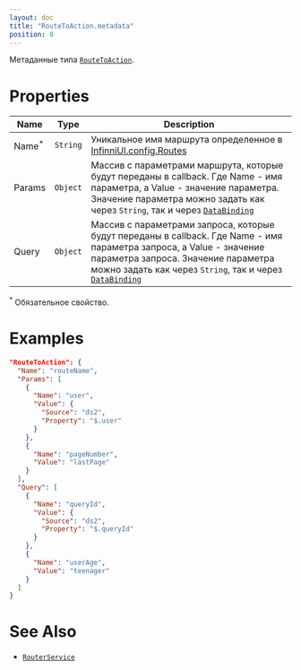 ```yaml
---
layout: doc
title: "RouteToAction.metadata"
position: 0
---
```


Метаданные типа [`RouteToAction`](../).

# Properties

|Name|Type|Description|
|----|----|-----------|
|Name<sup>*</sup>|`String`|Уникальное имя маршрута определенное в [InfinniUI.config.Routes](../../../InfinniUI/InfinniUI.config.Routes)|
|Params|`Object`|Массив с параметрами маршрута, которые будут переданы в callback. Где Name - имя параметра, а Value - значение параметра. Значение параметра можно задать как через `String`, так и через [`DataBinding`](../../../DataBinding)|
|Query|`Object`|Массив с параметрами запроса, которые будут переданы в callback. Где Name - имя параметра запроса, а Value - значение параметра запроса. Значение параметра можно задать как через `String`, так и через [`DataBinding`](../../../DataBinding)|

<sup>*</sup> Обязательное свойство.

# Examples

```json
"RouteToAction": {
  "Name": "routeName",
  "Params": [
    {
      "Name": "user",
      "Value": {
        "Source": "ds2",
        "Property": "$.user"
      }
    },
    {
      "Name": "pageNumber",
      "Value": "lastPage"
    }
  ],
  "Query": [
    {
      "Name": "queryId",
      "Value": {
        "Source": "ds2",
        "Property": "$.queryId"
      }
    },
    {
      "Name": "userAge",
      "Value": "teenager"
    }
  ]
}
```

# See Also

* [`RouterService`](../../../RouterService/)

